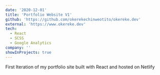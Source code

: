 ```yaml
---
date: '2020-12-01'
title: 'Portfolio Website V1'
github: 'https://github.com/okerekechinweotito/okereke.dev'
external: 'https://www.okereke.dev'
tech:
  - React
  - SCSS
  - Google Analytics
company: ''
showInProjects: true
---
```


First Iteration of my portfolio site built with React and hosted on Netlify
